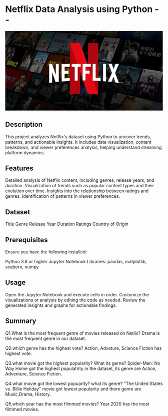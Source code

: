 # Netflix Data Analysis using Python --

![Library_project](https://github.com/HardikThakur04/Netflix-Data-Analysis-using-Python/blob/main/netflix%20image.jpg)

## Description
This project analyzes Netflix's dataset using Python to uncover trends, patterns, and actionable insights. It includes data visualization, content breakdown, and viewer preferences analysis, helping understand streaming platform dynamics.

## Features
Detailed analysis of Netflix content, including genres, release years, and duration.
Visualization of trends such as popular content types and their evolution over time.
Insights into the relationship between ratings and genres.
Identification of patterns in viewer preferences.

## Dataset

Title
Genre
Release Year
Duration
Ratings
Country of Origin

## Prerequisites
Ensure you have the following installed:

Python 3.8 or higher
Jupyter Notebook
Libraries: pandas, matplotlib, seaborn, numpy

## Usage
Open the Jupyter Notebook and execute cells in order.
Customize the visualizations or analysis by editing the code as needed.
Review the generated insights and graphs for actionable findings.

## Summary
Q1.What is the most frequent genre of movies released on Netlix?
Drama is the most frequent genre in our dataset.

Q2.which genre has the highest vote?
Action, Adveture, Science Fiction has highest vote.

Q3.what movie got the highest popularity? What its gerne?
Spider-Man: No Way Home got the highest populatrity in the dataset, its genre are Action, Adventure, Science Fiction.

Q4.what movie got the lowest popuarity? what its genre?
"The United States vs. Billie Holiday" movie got lowest popularity and there genre are Music,Drama, History.

Q5.which year has the most filmmed movies?
Year 2020 has the most filmmed movies.
